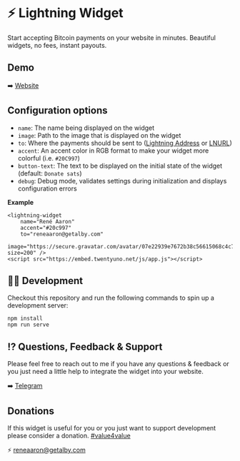 # ⚡ Lightning Widget

Start accepting Bitcoin payments on your website in minutes. Beautiful widgets, no fees, instant payouts.

## Demo
➡️ [Website](https://widgets.twentyuno.net/) 

## Configuration options
 - `name`: The name being displayed on the widget
 - `image`: Path to the image that is displayed on the widget
 - `to`: Where the payments should be sent to ([Lightning Address](https://lightningaddress.com/) or [LNURL](https://github.com/fiatjaf/lnurl-rfc))
 - `accent`: An accent color in RGB format to make your widget more colorful (i.e. `#20C997`)
 - `button-text`: The text to be displayed on the initial state of the widget (default: `Donate sats`)
 - `debug`: Debug mode, validates settings during initialization and displays configuration errors

**Example**
```
<lightning-widget 
    name="René Aaron" 
    accent="#20c997" 
    to="reneaaron@getalby.com" 
    image="https://secure.gravatar.com/avatar/07e22939e7672b38c56615068c4c715f?size=200" />
<script src="https://embed.twentyuno.net/js/app.js"></script>
```

## 🧑‍💻 Development

Checkout this repository and run the following commands to spin up a development server:

```
npm install
npm run serve
```

## ⁉️ Questions, Feedback & Support

Please feel free to reach out to me if you have any questions & feedback or you just need a little help to integrate the widget into your website. 

➡️ [Telegram](https://t.me/reneaaron)

## Donations

If this widget is useful for you or you just want to support development please consider a donation. [#value4value](https://twitter.com/search?q=%23value4value&src=typed_query)

⚡ reneaaron@getalby.com

